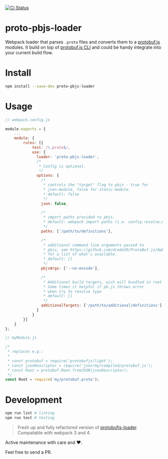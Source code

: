 [![Ci Status](https://github.com/zamarawka/proto-pbjs-loader/workflows/CI/badge.svg)](https://github.com/zamarawka/proto-pbjs-loader/actions)

# proto-pbjs-loader
Webpack loader that parses `.proto` files and converts them to a [protobuf.js](https://github.com/dcodeIO/ProtoBuf.js/) modules. It build on top of [protobuf.js CLI](https://github.com/dcodeIO/ProtoBuf.js/#pbjs-for-javascript) and could be handy integrate into your current build flow.

# Install

``` sh
npm install --save-dev proto-pbjs-loader
```

# Usage

``` javascript
// webpack.config.js

module.exports = {
    ...
    module: {
        rules: [{
            test: /\.proto$/,
            use: {
              loader: 'proto-pbjs-loader',
              /*
               * Config is optional.
               */
              options: {
                /*
                 * controls the "target" flag to pbjs - true for
                 * json-module, false for static-module.
                 * default: false
                 */
                json: false,

                /*
                 * import paths provided to pbjs.
                 * default: webpack import paths (i.e. config.resolve.modules)
                 */
                paths: ['/path/to/definitions'],

                /*
                 * additional command line arguments passed to
                 * pbjs, see https://github.com/dcodeIO/ProtoBuf.js/#pbjs-for-javascript
                 * for a list of what's available.
                 * default: []
                 */
                pbjsArgs: ['--no-encode'],

                /*
                 * Additional build targets, wich will bundled in root object.
                 * Some times it helpful if pb.js throws error
                 * when try to resolve type
                 * default: []
                 */
                additionalTargets: ['/path/to/additional/definitions']
              }
            }
        }]
    }
};
```

``` javascript
// myModule.js

/*
 * replaces e.g.:
 *
 * const protobuf = require('protobufjs/light');
 * const jsonDescriptor = require('json!my/compiled/protobuf.js');
 * const Root = protobuf.Root.fromJSON(jsonDescriptor);
 */
const Root = require('my/protobuf.proto');
```

# Development

``` sh
npm run lint # linting
npm run test # testing
```

> Fresh up and fully refactored version of [protobufjs-loader](https://github.com/kmontag/protobufjs-loader). Compatable with webpack 3 and 4.

Active maintenance with care and ❤️.

Feel free to send a PR.
